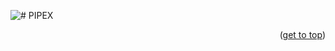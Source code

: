 ![# PIPEX](https://github.com/mmiguelo/42-project-badges/blob/main/covers/cover-pipex-bonus.png)


<p align="right">(<a href="#readme-top">get to top</a>)</p>
